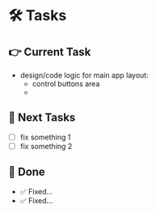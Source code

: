 # 🛠️ Tasks  

## 👉 Current Task  
- design/code logic for main app layout:
  + control buttons area
  + 

## 🙌 Next Tasks  
- [ ] fix something 1
- [ ] fix something 2

## 🎉 Done  
- ✅ Fixed...
- ✅ Fixed...
